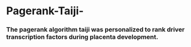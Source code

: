 # Pagerank-Taiji-

### The pagerank algorithm taiji was personalized to rank driver transcription factors during placenta development. 
